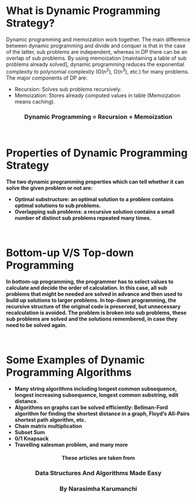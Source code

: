 <h1></h1>
<h1> What is Dynamic Programming Strategy? </h1>
<p>Dynamic programming and memoization work together. The main difference between dynamic
programming and divide and conquer is that in the case of the latter, sub problems are
independent, whereas in DP there can be an overlap of sub problems. By using memoization
 [maintaining a table of sub problems already solved], dynamic programming reduces the
exponential complexity to polynomial complexity (O(n<sup>2</sup>), O(n<sup>3</sup>), etc.) for many problems. The
major components of DP are:
  <ul>
    <li>Recursion: Solves sub problems recursively.</li>
    <li>Memoization: Stores already computed values in table (Memoization means caching).</li>
  </ul>
  <h3 align = "center"><strong>Dynamic Programming = Recursion + Memoization</sltrong></h3>
</p>

<br>

<h1></h1>
<h1> Properties of Dynamic Programming Strategy </h1>
<p>The two dynamic programming properties which can tell whether it can solve the given problem
or not are:
 <ul>
  <li>Optimal substructure: an optimal solution to a problem contains optimal solutions to sub problems.</li>
  <li>Overlapping sub problems: a recursive solution contains a small number of distinct sub problems repeated many times.</li>
 </ul>
</p>

<br>

<h1></h1>
<h1> Bottom-up V/S Top-down Programming </h1>
<p>In bottom-up programming, the programmer has to select values to calculate and decide the order
of calculation. In this case, all sub problems that might be needed are solved in advance and then
used to build up solutions to larger problems. In top-down programming, the recursive structure
of the original code is preserved, but unnecessary recalculation is avoided. The problem is
broken into sub problems, these sub problems are solved and the solutions remembered, in case
they need to be solved again.
</p>

<br>

<h1></h1>
<h1> Some Examples of Dynamic Programming Algorithms </h1>
<ul>
  <li>Many string algorithms including longest common subsequence, longest increasing subsequence, longest common substring, edit distance.</li>
  <li>Algorithms on graphs can be solved efficiently: Bellman-Ford algorithm for finding the shortest distance in a graph, Floyd’s All-Pairs shortest path algorithm, etc.</li>
  <li>Chain matrix multiplication</li>
  <li>Subset Sum</li>
  <li>0/1 Knapsack</li>
  <li>Travelling salesman problem, and many more</li>
</ul>

<h4 align = "center"> These articles are taken from </h4>
<h3 align = "center"> Data Structures And Algorithms Made Easy </h3>
<h3 align = "center"> By Narasimha Karumanchi </h3>
